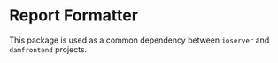 # Report Formatter

This package is used as a common dependency between `ioserver` and `damfrontend`
projects.
